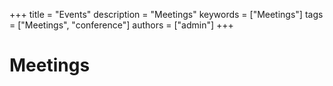 +++
title = "Events"
description = "Meetings"
keywords = ["Meetings"]
tags = ["Meetings", "conference"]
authors = ["admin"]
+++

# Meetings